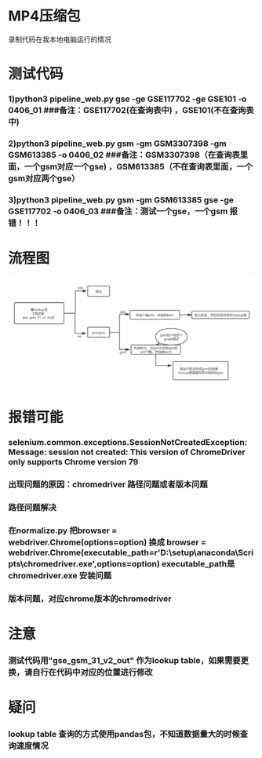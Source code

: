  # MP4压缩包
 录制代码在我本地电脑运行的情况
 
 # 测试代码
 
 ### 1)python3 pipeline_web.py gse -ge GSE117702 -ge GSE101 -o 0406_01  ###备注：GSE117702(在查询表中) ，GSE101(不在查询表中)
 
 ### 2)python3 pipeline_web.py gsm -gm GSM3307398 -gm GSM613385 -o 0406_02 ###备注：GSM3307398（在查询表里面，一个gsm对应一个gse) ，GSM613385（不在查询表里面，一个gsm对应两个gse）
 
 ### 3)python3 pipeline_web.py gsm -gm GSM613385 gse -ge GSE117702 -o 0406_03 ###备注：测试一个gse，一个gsm  报错！！！

# 流程图
![image](flow_chart.png)

# 报错可能
### selenium.common.exceptions.SessionNotCreatedException: Message: session not created: This version of ChromeDriver only supports Chrome version 79
### 出现问题的原因：chromedriver 路径问题或者版本问题
### 路径问题解决
### 在normalize.py 把browser = webdriver.Chrome(options=option) 换成 browser = webdriver.Chrome(executable_path=r'D:\setup\anaconda\Scripts\chromedriver.exe',options=option) executable_path是chromedriver.exe 安装问题
### 版本问题，对应chrome版本的chromedriver

# 注意
### 测试代码用"gse_gsm_31_v2_out" 作为lookup table，如果需要更换，请自行在代码中对应的位置进行修改

# 疑问
### lookup table 查询的方式使用pandas包，不知道数据量大的时候查询速度情况



